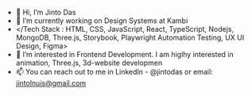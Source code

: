 - 👋 Hi, I’m Jinto Das
- 🌱 I’m currently working on Design Systems at Kambi
- </Tech Stack : HTML, CSS, JavaScript, React, TypeScript, Nodejs, MongoDB, Three.js, Storybook, Playwright Automation Testing, UX UI Design, Figma>
- 👀 I’m interested in Frontend Development. I am higlhy interested in animation, Three.js, 3d-website developmen
- 📫 You can reach out to me in LinkedIn - @jintodas or email: jintolnuis@gmail.com


